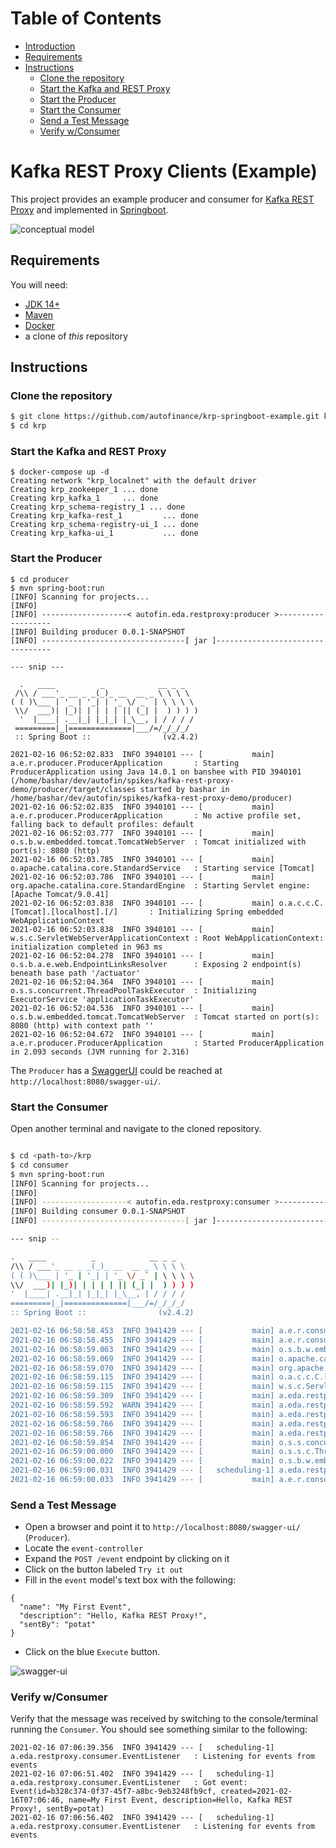 Table of Contents
=================

  * [Introduction](#kafka-rest-proxy-clients-example)
  * [Requirements](#requirements)
  * [Instructions](#instructions)
     * [Clone the repository](#clone-the-repository)
     * [Start the Kafka and REST Proxy](#start-the-kafka-and-rest-proxy)
     * [Start the Producer](#start-the-producer)
     * [Start the Consumer](#start-the-consumer)
     * [Send a Test Message](#send-a-test-message)
     * [Verify w/Consumer](#verify-wconsumer)

# Kafka REST Proxy Clients (Example)

This project provides an example producer and consumer for [Kafka REST Proxy](https://docs.confluent.io/platform/current/kafka-rest/index.html) 
and implemented in [Springboot](https://spring.io/projects/spring-boot).

![conceptual model](./doc/image/conceptual-model.png)

## Requirements
You will need:
- [JDK 14+](https://adoptopenjdk.net/) 
- [Maven](https://maven.apache.org/download.cgi)
- [Docker](https://www.docker.com/products/docker-desktop)
- a clone of _this_ repository

## Instructions
### Clone the repository
 
```bash
$ git clone https://github.com/autofinance/krp-springboot-example.git krp
$ cd krp
```

### Start the Kafka and REST Proxy

```
$ docker-compose up -d
Creating network "krp_localnet" with the default driver
Creating krp_zookeeper_1 ... done
Creating krp_kafka_1     ... done
Creating krp_schema-registry_1 ... done
Creating krp_kafka-rest_1         ... done
Creating krp_schema-registry-ui_1 ... done
Creating krp_kafka-ui_1           ... done

```

### Start the Producer

```
$ cd producer
$ mvn spring-boot:run
[INFO] Scanning for projects...
[INFO] 
[INFO] -------------------< autofin.eda.restproxy:producer >-------------------
[INFO] Building producer 0.0.1-SNAPSHOT
[INFO] --------------------------------[ jar ]---------------------------------

--- snip ---

  .   ____          _            __ _ _
 /\\ / ___'_ __ _ _(_)_ __  __ _ \ \ \ \
( ( )\___ | '_ | '_| | '_ \/ _` | \ \ \ \
 \\/  ___)| |_)| | | | | || (_| |  ) ) ) )
  '  |____| .__|_| |_|_| |_\__, | / / / /
 =========|_|==============|___/=/_/_/_/
 :: Spring Boot ::                (v2.4.2)

2021-02-16 06:52:02.833  INFO 3940101 --- [           main] a.e.r.producer.ProducerApplication       : Starting ProducerApplication using Java 14.0.1 on banshee with PID 3940101 (/home/bashar/dev/autofin/spikes/kafka-rest-proxy-demo/producer/target/classes started by bashar in /home/bashar/dev/autofin/spikes/kafka-rest-proxy-demo/producer)
2021-02-16 06:52:02.835  INFO 3940101 --- [           main] a.e.r.producer.ProducerApplication       : No active profile set, falling back to default profiles: default
2021-02-16 06:52:03.777  INFO 3940101 --- [           main] o.s.b.w.embedded.tomcat.TomcatWebServer  : Tomcat initialized with port(s): 8080 (http)
2021-02-16 06:52:03.785  INFO 3940101 --- [           main] o.apache.catalina.core.StandardService   : Starting service [Tomcat]
2021-02-16 06:52:03.786  INFO 3940101 --- [           main] org.apache.catalina.core.StandardEngine  : Starting Servlet engine: [Apache Tomcat/9.0.41]
2021-02-16 06:52:03.838  INFO 3940101 --- [           main] o.a.c.c.C.[Tomcat].[localhost].[/]       : Initializing Spring embedded WebApplicationContext
2021-02-16 06:52:03.838  INFO 3940101 --- [           main] w.s.c.ServletWebServerApplicationContext : Root WebApplicationContext: initialization completed in 963 ms
2021-02-16 06:52:04.278  INFO 3940101 --- [           main] o.s.b.a.e.web.EndpointLinksResolver      : Exposing 2 endpoint(s) beneath base path '/actuator'
2021-02-16 06:52:04.364  INFO 3940101 --- [           main] o.s.s.concurrent.ThreadPoolTaskExecutor  : Initializing ExecutorService 'applicationTaskExecutor'
2021-02-16 06:52:04.536  INFO 3940101 --- [           main] o.s.b.w.embedded.tomcat.TomcatWebServer  : Tomcat started on port(s): 8080 (http) with context path ''
2021-02-16 06:52:04.672  INFO 3940101 --- [           main] a.e.r.producer.ProducerApplication       : Started ProducerApplication in 2.093 seconds (JVM running for 2.316)

```
The `Producer` has a [SwaggerUI](https://swagger.io) could be reached at `http://localhost:8080/swagger-ui/`.

### Start the Consumer
Open another terminal and navigate to the cloned repository.
```bash

$ cd <path-to>/krp
$ cd consumer
$ mvn spring-boot:run
[INFO] Scanning for projects...
[INFO] 
[INFO] -------------------< autofin.eda.restproxy:consumer >-------------------
[INFO] Building consumer 0.0.1-SNAPSHOT
[INFO] --------------------------------[ jar ]---------------------------------

--- snip --

.   ____          _            __ _ _
/\\ / ___'_ __ _ _(_)_ __  __ _ \ \ \ \
( ( )\___ | '_ | '_| | '_ \/ _` | \ \ \ \
\\/  ___)| |_)| | | | | || (_| |  ) ) ) )
'  |____| .__|_| |_|_| |_\__, | / / / /
=========|_|==============|___/=/_/_/_/
:: Spring Boot ::                (v2.4.2)

2021-02-16 06:58:58.453  INFO 3941429 --- [           main] a.e.r.consumer.ConsumerApplication       : Starting ConsumerApplication using Java 14.0.1 on banshee with PID 3941429 (/home/bashar/dev/autofin/spikes/kafka-rest-proxy-demo/consumer/target/classes started by bashar in /home/bashar/dev/autofin/spikes/kafka-rest-proxy-demo/consumer)
2021-02-16 06:58:58.455  INFO 3941429 --- [           main] a.e.r.consumer.ConsumerApplication       : No active profile set, falling back to default profiles: default
2021-02-16 06:58:59.063  INFO 3941429 --- [           main] o.s.b.w.embedded.tomcat.TomcatWebServer  : Tomcat initialized with port(s): 18080 (http)
2021-02-16 06:58:59.069  INFO 3941429 --- [           main] o.apache.catalina.core.StandardService   : Starting service [Tomcat]
2021-02-16 06:58:59.070  INFO 3941429 --- [           main] org.apache.catalina.core.StandardEngine  : Starting Servlet engine: [Apache Tomcat/9.0.41]
2021-02-16 06:58:59.115  INFO 3941429 --- [           main] o.a.c.c.C.[Tomcat].[localhost].[/]       : Initializing Spring embedded WebApplicationContext
2021-02-16 06:58:59.115  INFO 3941429 --- [           main] w.s.c.ServletWebServerApplicationContext : Root WebApplicationContext: initialization completed in 629 ms
2021-02-16 06:58:59.309  INFO 3941429 --- [           main] a.eda.restproxy.consumer.EventListener   : Deleting consumer instance consumer-1
2021-02-16 06:58:59.592  WARN 3941429 --- [           main] a.eda.restproxy.consumer.EventListener   : org.springframework.web.client.HttpClientErrorException$NotFound: 404 Not Found: [{"error_code":40403,"message":"Consumer instance not found."}]
2021-02-16 06:58:59.593  INFO 3941429 --- [           main] a.eda.restproxy.consumer.EventListener   : Creating consumer instance consumer-1
2021-02-16 06:58:59.766  INFO 3941429 --- [           main] a.eda.restproxy.consumer.EventListener   : {instance_id=consumer-1, base_uri=http://192.168.169.30:8082/consumers/consumer-group-1/instances/consumer-1}
2021-02-16 06:58:59.766  INFO 3941429 --- [           main] a.eda.restproxy.consumer.EventListener   : Subscribing to events
2021-02-16 06:58:59.854  INFO 3941429 --- [           main] o.s.s.concurrent.ThreadPoolTaskExecutor  : Initializing ExecutorService 'applicationTaskExecutor'
2021-02-16 06:59:00.000  INFO 3941429 --- [           main] o.s.s.c.ThreadPoolTaskScheduler          : Initializing ExecutorService 'taskScheduler'
2021-02-16 06:59:00.022  INFO 3941429 --- [           main] o.s.b.w.embedded.tomcat.TomcatWebServer  : Tomcat started on port(s): 18080 (http) with context path ''
2021-02-16 06:59:00.031  INFO 3941429 --- [   scheduling-1] a.eda.restproxy.consumer.EventListener   : Listening for events from events
2021-02-16 06:59:00.033  INFO 3941429 --- [           main] a.e.r.consumer.ConsumerApplication       : Started ConsumerApplication in 1.845 seconds (JVM running for 2.102)

```

### Send a Test Message

- Open a browser and point it to `http://localhost:8080/swagger-ui/` (`Producer`).
- Locate the `event-controller`
- Expand the `POST /event` endpoint by clicking on it
- Click on the button labeled `Try it out`
- Fill in the `event` model's text box with the following:
```
{
  "name": "My First Event",
  "description": "Hello, Kafka REST Proxy!",
  "sentBy": "potat"
}
```
- Click on the blue `Execute` button.

![swagger-ui](./doc/image/swagger-ui.png)

### Verify w/Consumer 
Verify that the message was received by switching to the console/terminal running the `Consumer`.
You should see something similar to the following:

```
2021-02-16 07:06:39.356  INFO 3941429 --- [   scheduling-1] a.eda.restproxy.consumer.EventListener   : Listening for events from events
2021-02-16 07:06:51.402  INFO 3941429 --- [   scheduling-1] a.eda.restproxy.consumer.EventListener   : Got event: Event(id=b328c374-0f37-45f7-a8bc-9eb3248fb9cf, created=2021-02-16T07:06:46, name=My First Event, description=Hello, Kafka REST Proxy!, sentBy=potat)
2021-02-16 07:06:56.402  INFO 3941429 --- [   scheduling-1] a.eda.restproxy.consumer.EventListener   : Listening for events from events
```
